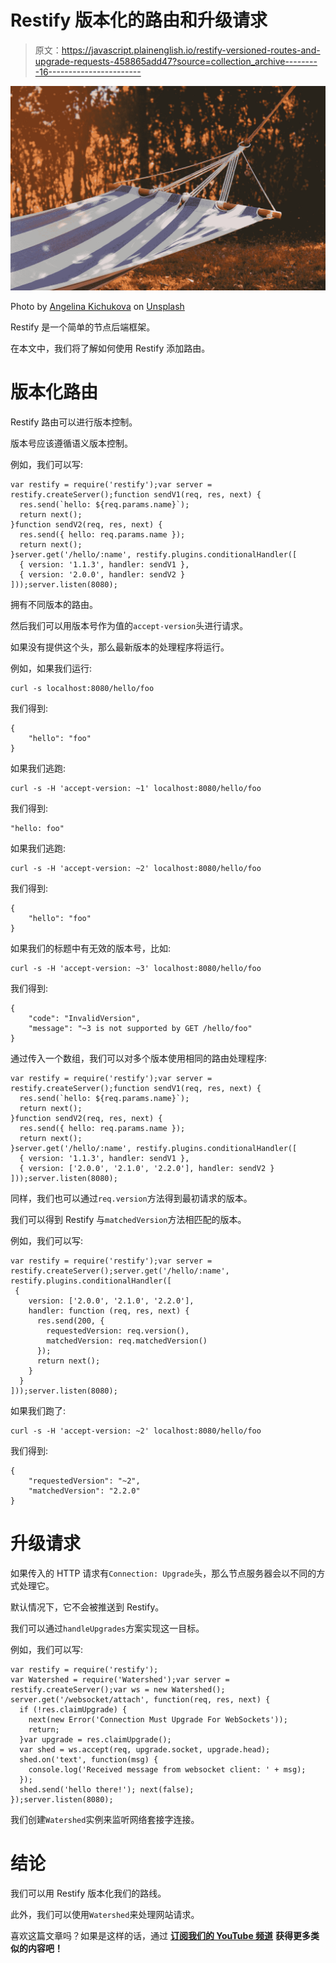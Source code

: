 # Restify 版本化的路由和升级请求

> 原文：<https://javascript.plainenglish.io/restify-versioned-routes-and-upgrade-requests-458865add47?source=collection_archive---------16----------------------->

![](img/cd599108a99de9709c9ae150276168f3.png)

Photo by [Angelina Kichukova](https://unsplash.com/@anynieel?utm_source=medium&utm_medium=referral) on [Unsplash](https://unsplash.com?utm_source=medium&utm_medium=referral)

Restify 是一个简单的节点后端框架。

在本文中，我们将了解如何使用 Restify 添加路由。

# 版本化路由

Restify 路由可以进行版本控制。

版本号应该遵循语义版本控制。

例如，我们可以写:

```
var restify = require('restify');var server = restify.createServer();function sendV1(req, res, next) {
  res.send(`hello: ${req.params.name}`);
  return next();
}function sendV2(req, res, next) {
  res.send({ hello: req.params.name });
  return next();
}server.get('/hello/:name', restify.plugins.conditionalHandler([
  { version: '1.1.3', handler: sendV1 },
  { version: '2.0.0', handler: sendV2 }
]));server.listen(8080);
```

拥有不同版本的路由。

然后我们可以用版本号作为值的`accept-version`头进行请求。

如果没有提供这个头，那么最新版本的处理程序将运行。

例如，如果我们运行:

```
curl -s localhost:8080/hello/foo
```

我们得到:

```
{
    "hello": "foo"
}
```

如果我们逃跑:

```
curl -s -H 'accept-version: ~1' localhost:8080/hello/foo
```

我们得到:

```
"hello: foo"
```

如果我们逃跑:

```
curl -s -H 'accept-version: ~2' localhost:8080/hello/foo
```

我们得到:

```
{
    "hello": "foo"
}
```

如果我们的标题中有无效的版本号，比如:

```
curl -s -H 'accept-version: ~3' localhost:8080/hello/foo
```

我们得到:

```
{
    "code": "InvalidVersion",
    "message": "~3 is not supported by GET /hello/foo"
}
```

通过传入一个数组，我们可以对多个版本使用相同的路由处理程序:

```
var restify = require('restify');var server = restify.createServer();function sendV1(req, res, next) {
  res.send(`hello: ${req.params.name}`);
  return next();
}function sendV2(req, res, next) {
  res.send({ hello: req.params.name });
  return next();
}server.get('/hello/:name', restify.plugins.conditionalHandler([
  { version: '1.1.3', handler: sendV1 },
  { version: ['2.0.0', '2.1.0', '2.2.0'], handler: sendV2 }
]));server.listen(8080);
```

同样，我们也可以通过`req.version`方法得到最初请求的版本。

我们可以得到 Restify 与`matchedVersion`方法相匹配的版本。

例如，我们可以写:

```
var restify = require('restify');var server = restify.createServer();server.get('/hello/:name', restify.plugins.conditionalHandler([
 {
    version: ['2.0.0', '2.1.0', '2.2.0'],
    handler: function (req, res, next) {
      res.send(200, {
        requestedVersion: req.version(),
        matchedVersion: req.matchedVersion()
      });
      return next();
    }
  }
]));server.listen(8080);
```

如果我们跑了:

```
curl -s -H 'accept-version: ~2' localhost:8080/hello/foo
```

我们得到:

```
{
    "requestedVersion": "~2",
    "matchedVersion": "2.2.0"
}
```

# 升级请求

如果传入的 HTTP 请求有`Connection: Upgrade`头，那么节点服务器会以不同的方式处理它。

默认情况下，它不会被推送到 Restify。

我们可以通过`handleUpgrades`方案实现这一目标。

例如，我们可以写:

```
var restify = require('restify');
var Watershed = require('Watershed');var server = restify.createServer();var ws = new Watershed();
server.get('/websocket/attach', function(req, res, next) {
  if (!res.claimUpgrade) {
    next(new Error('Connection Must Upgrade For WebSockets'));
    return;
  }var upgrade = res.claimUpgrade();
  var shed = ws.accept(req, upgrade.socket, upgrade.head);
  shed.on('text', function(msg) {
    console.log('Received message from websocket client: ' + msg);
  });
  shed.send('hello there!'); next(false);
});server.listen(8080);
```

我们创建`Watershed`实例来监听网络套接字连接。

# 结论

我们可以用 Restify 版本化我们的路线。

此外，我们可以使用`Watershed`来处理网站请求。

喜欢这篇文章吗？如果是这样的话，通过 [**订阅我们的 YouTube 频道**](https://www.youtube.com/channel/UCtipWUghju290NWcn8jhyAw?sub_confirmation=true) **获得更多类似的内容吧！**